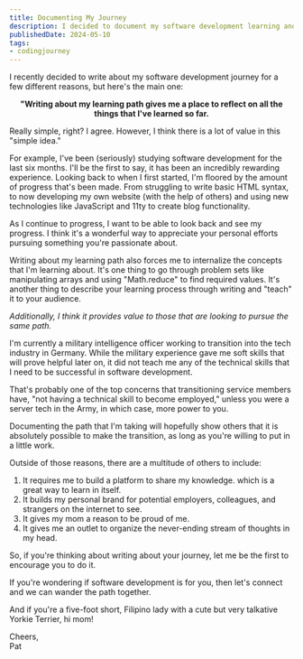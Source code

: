 ```yaml
---
title: Documenting My Journey
description: I decided to document my software development learning and here's why I think its important.
publishedDate: 2024-05-10
tags:
- codingjourney
---
```


I recently decided to write about my software development journey for a few different reasons, but here's the main one:

**<div align="center">"Writing about my learning path gives me a place to reflect on all the things that I've learned so far.</div>**

Really simple, right? I agree. However, I think there is a lot of value in this "simple idea."

For example, I've been (seriously) studying software development for the last six months. I'll be the first to say, it has been an incredibly rewarding experience. Looking back to when I first started, I'm floored by the amount of progress that's been made. From struggling to write basic HTML syntax, to now developing my own website (with the help of others) and using new technologies like JavaScript and 11ty to create blog functionality.

As I continue to progress, I want to be able to look back and see my progress. I think it's a wonderful way to appreciate your personal efforts pursuing something you're passionate about.

Writing about my learning path also forces me to internalize the concepts that I'm learning about. It's one thing to go through problem sets like manipulating arrays and using "Math.reduce" to find required values. It's another thing to describe your learning process through writing and "teach" it to your audience.

*Additionally, I think it provides value to those that are looking to pursue the same path.*

I'm currently a military intelligence officer working to transition into the tech industry in Germany. While the military experience gave me soft skills that will prove helpful later on, it did not teach me any of the technical skills that I need to be successful in software development.

That's probably one of the top concerns that transitioning service members have, "not having a technical skill to become employed," unless you were a server tech in the Army, in which case, more power to you.

Documenting the path that I'm taking will hopefully show others that it is absolutely possible to make the transition, as long as you're willing to put in a little work.

Outside of those reasons, there are a multitude of others to include:


1. It requires me to build a platform to share my knowledge. which is a great way to learn in itself.
2. It builds my personal brand for potential employers, colleagues, and strangers on the internet to see.
3. It gives my mom a reason to be proud of me.
4. It gives me an outlet to organize the never-ending stream of thoughts in my head.


So, if you're thinking about writing about your journey, let me be the first to encourage you to do it.

If you're wondering if software development is for you, then let's connect and we can wander the path together.

And if you're a five-foot short, Filipino lady with a cute but very talkative Yorkie Terrier, hi mom!

Cheers,\
Pat
